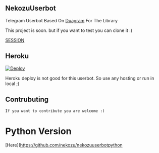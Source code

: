 ## NekozuUserbot

Telegram Userbot Based On [Duagram](https://github.com/ubotindonesia/duagram) For The Library

This project is soon. but if you want to test you can clone it :)

[SESSION](https://telegram.banghasan.com/ubotstring/)

## Heroku
  [![Deploy](https://www.herokucdn.com/deploy/button.svg)](https://heroku.com/deploy?template=https://github.com/Nekozu/NekozuUserbot.git)

Heroku deploy is not good for this userbot. So use any hosting or run in local ;)

## Contrubuting

```
If you want to contribute you are welcome :)
```

# Python Version
[Here](https://github.com/nekozu/nekozuuserbotpython
